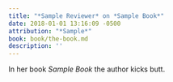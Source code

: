 ```yaml
---
title: "*Sample Reviewer* on *Sample Book*"
date: 2018-01-01 13:16:09 -0500
attribution: "*Sample*"
book: book/the-book.md
description: ''
---
```

In her book _Sample Book_ the author kicks butt.
